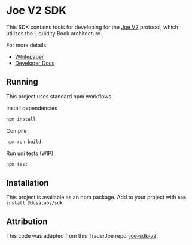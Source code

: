 # Joe V2 SDK

This SDK contains tools for developing for the [Joe V2](https://www.traderjoexyz.com) protocol, which utilizes the Liquidity Book architecture.

For more details:

- [Whitepaper](https://github.com/traderjoe-xyz/research/blob/main/JOE%20v2%20-%20Liquidity%20Book.pdf)
- [Developer Docs](https://docs.traderjoexyz.com/)

## Running

This project uses standard npm workflows.

Install dependencies

```sh
npm install
```

Compile

```sh
npm run build
```

Run uni tests (WIP)

```sh
npm test
```

## Installation

This project is available as an npm package. Add to your project with `npm install @dusalabs/sdk`

## Attribution

This code was adapted from this TraderJoe repo: [joe-sdk-v2](https://github.com/traderjoe-xyz/joe-sdk-v2).
